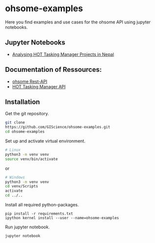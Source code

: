 # ohsome-examples
Here you find examples and use cases for the ohsome API using jupyter notebooks. 

## Jupyter Notebooks
* [Analysing HOT Tasking Manager Projects in Nepal](/python/oshome_api_hot_tm_project1008.ipynb)

## Documentation of Ressources:
* [ohsome Rest-API](http://api.ohsome.org)
* [HOT Tasking Manager API](https://tasks.hotosm.org/api-docs/swagger-ui/index.html?url=https://tasks.hotosm.org/api/docs)

## Installation

Get the git repository.
```bash
git clone 
https://github.com/GIScience/ohsome-examples.git
cd ohsome-examples
```

Set up and activate virtual environment.
```bash
# Linux
python3 -m venv venv
source venv/bin/activate
```
or
```bash
# Windows
python3 -m venv venv
cd venv/Scripts
activate
cd ../..
```


Install all required python-packages.
```
pip install -r requirements.txt
ipython kernel install --user --name=ohsome-examples
```

Run jupyter notebook.
```bash
jupyter notebook
```
